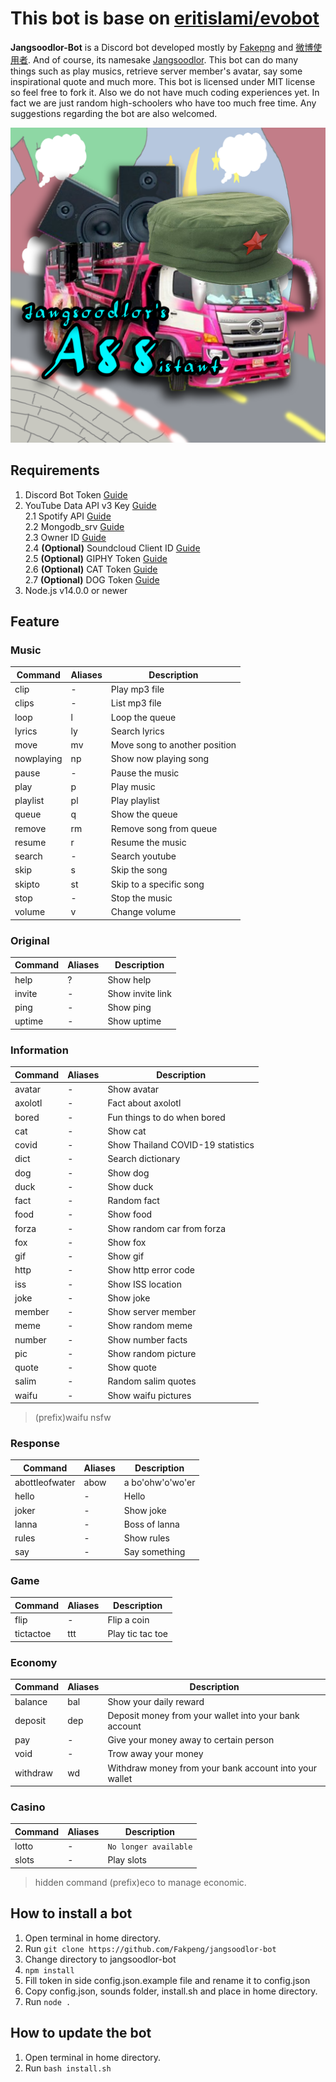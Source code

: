 # This bot is base on [eritislami/evobot](https://github.com/eritislami/evobot)

**Jangsoodlor-Bot** is a Discord bot developed mostly by [Fakepng](https://github.com/Fakepng) and [微博使用者](https://github.com/BioB3). And of course, its namesake [Jangsoodlor](https://github.com/Jangsoodlor). This bot can do many things such as play musics, retrieve server member's avatar, say some inspirational quote and much more. This bot is licensed under MIT license so feel free to fork it. Also we do not have much coding experiences yet. In fact we are just random high-schoolers who have too much free time. Any suggestions regarding the bot are also welcomed.

![jangsoodlor-bot avatar](/assets/images/Jangsoodlor-bot.png)

## Requirements

1. Discord Bot Token [Guide](https://discordjs.guide/preparations/setting-up-a-bot-application.html#creating-your-bot)
2. YouTube Data API v3 Key [Guide](https://developers.google.com/youtube/v3/getting-started)  
2.1 Spotify API [Guide](https://developer.spotify.com/)  
2.2 Mongodb_srv [Guide](https://www.youtube.com/watch?v=Ej05tq1220A)  
2.3 Owner ID [Guide](https://techswift.org/2020/04/22/how-to-find-your-user-id-on-discord/)  
2.4 **(Optional)** Soundcloud Client ID [Guide](https://github.com/zackradisic/node-soundcloud-downloader#client-id)  
2.5 **(Optional)** GIPHY Token [Guide](https://developers.giphy.com/)  
2.6 **(Optional)** CAT Token [Guide](https://thecatapi.com/)  
2.7 **(Optional)** DOG Token [Guide](https://thedogapi.com/)
3. Node.js v14.0.0 or newer

## Feature

### Music

Command | Aliases | Description
--- | --- | ---
clip | - | Play mp3 file
clips | - | List mp3 file
loop | l | Loop the queue
lyrics | ly | Search lyrics
move | mv | Move song to another position
nowplaying | np | Show now playing song
pause | - | Pause the music
play | p | Play music
playlist | pl | Play playlist
queue | q | Show the queue
remove | rm | Remove song from queue
resume | r | Resume the music
search | - | Search youtube
skip | s | Skip the song
skipto | st | Skip to a specific song
stop | - | Stop the music
volume | v | Change volume

### Original

Command | Aliases | Description
--- | --- | ---
help | ? | Show help
invite | - | Show invite link
ping | - | Show ping
uptime | - | Show uptime

### Information

Command | Aliases | Description
--- | --- | ---
avatar | - | Show avatar
axolotl | - | Fact about axolotl
bored | - | Fun things to do when bored
cat | - | Show cat
covid | - | Show Thailand COVID-19 statistics
dict | - | Search dictionary
dog | - | Show dog
duck | - | Show duck
fact | - | Random fact
food | - | Show food
forza | - | Show random car from forza
fox | - | Show fox
gif | - | Show gif
http | - | Show http error code
iss | - | Show ISS location
joke | - | Show joke
member | - | Show server member
meme | - | Show random meme
number | - | Show number facts
pic | - | Show random picture
quote | - | Show quote
salim | - | Random salim quotes
waifu | - | Show waifu pictures
> (prefix)waifu nsfw

### Response

Command | Aliases | Description
--- | --- | ---
abottleofwater | abow | a bo'ohw'o'wo'er
hello | - | Hello
joker | - | Show joke
lanna | - | Boss of lanna
rules | - | Show rules
say | - | Say something

### Game

Command | Aliases | Description
--- | --- | ---
flip | - | Flip a coin
tictactoe | ttt | Play tic tac toe

### Economy

Command | Aliases | Description
--- | --- | ---
balance | bal | Show your daily reward
deposit| dep | Deposit money from your wallet into your bank account
pay| - | Give your money away to certain person
void| - | Trow away your money
withdraw| wd | Withdraw money from your bank account into your wallet

### Casino

Command | Aliases | Description
--- | --- | ---
lotto | - | `No longer available`
slots | - | Play slots

> hidden command (prefix)eco to manage economic.

## How to install a bot

1. Open terminal in home directory.
2. Run `git clone https://github.com/Fakpeng/jangsoodlor-bot`
3. Change directory to jangsoodlor-bot
4. `npm install`
5. Fill token in side config.json.example file and rename it to config.json
6. Copy config.json, sounds folder, install.sh and place in home directory.
7. Run `node .`

## How to update the bot

1. Open terminal in home directory.
2. Run `bash install.sh`
